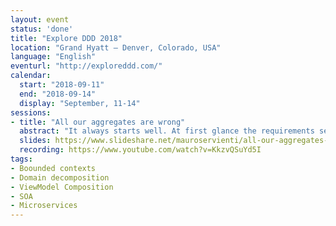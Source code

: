 ```yaml
---
layout: event
status: 'done'
title: "Explore DDD 2018"
location: "Grand Hyatt – Denver, Colorado, USA"
language: "English"
eventurl: "http://exploreddd.com/"
calendar:
  start: "2018-09-11"
  end: "2018-09-14"
  display: "September, 11-14"
sessions:
- title: "All our aggregates are wrong"
  abstract: "It always starts well. At first glance the requirements seem straightforward, and implementation proceeds without hiccups. Then the requirements start to get more complex, and you find yourself in a predicament, introducing technical shortcuts that smell for the sake of delivering the new feature on schedule. In this talk, we'll analyze what appears to be a straightforward e-commerce shopping cart. We'll then go ahead and add a few more use-cases that make it more complex and see how it can negatively impact the overall design. Finally, we'll focus our attention to the business needs of these requirements and see how it can shed light on the correct approach to designing the feature. Walk away with a new understanding on how to take requirements apart to build the right software."
  slides: https://www.slideshare.net/mauroservienti/all-our-aggregates-are-wrong-exploreddd-2018
  recording: https://www.youtube.com/watch?v=KkzvQSuYd5I
tags:
- Boounded contexts
- Domain decomposition
- ViewModel Composition
- SOA
- Microservices
---
```

